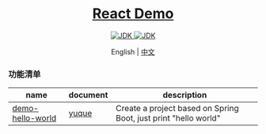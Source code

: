 <h1 align="center">
    <a href="https://github.com/chuxin-cs" target="_blank">React Demo</a>
</h1>

<p align="center">
    <a href="https://react.dev/">
        <img alt="JDK" src="https://img.shields.io/badge/React-18.3.1-orange.svg"/>
    </a>
    <a href="https://cn.vitejs.dev/guide/">
        <img alt="JDK" src="https://img.shields.io/badge/Vite-4.0.0-orange.svg"/>
    </a>
</p>

<p align="center">
  <span>English | <a href="./README.zh-CN.md">中文</a></span>
</p>

### 功能清单
| name  |  document  | description |
| -------- | --------- |--------- |
| [demo-hello-world](./demo-hello-world)  |  [yuque](https://www.yuque.com/chuxin-cs/demo/ukkwkpkf817hn3ac)    | Create a project based on Spring Boot, just print "hello world" |

